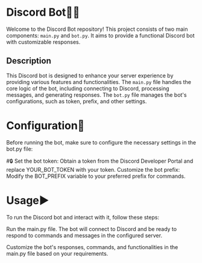 # Discord Bot🤖🎉

Welcome to the Discord Bot repository! This project consists of two main components: `main.py` and `bot.py`. It aims to provide a functional Discord bot with customizable responses.

## Description

This Discord bot is designed to enhance your server experience by providing various features and functionalities. The `main.py` file handles the core logic of the bot, including connecting to Discord, processing messages, and generating responses. The `bot.py` file manages the bot's configurations, such as token, prefix, and other settings.

# Configuration📂
Before running the bot, make sure to configure the necessary settings in the bot.py file:

#🔒
Set the bot token: Obtain a token from the Discord Developer Portal and replace YOUR_BOT_TOKEN with your token.
Customize the bot prefix: Modify the BOT_PREFIX variable to your preferred prefix for commands.
# Usage▶️
To run the Discord bot and interact with it, follow these steps:

Run the main.py file.
The bot will connect to Discord and be ready to respond to commands and messages in the configured server.

Customize the bot's responses, commands, and functionalities in the main.py file based on your requirements.
